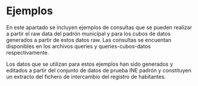 # Ejemplos

En este apartado se incluyen ejemplos de consultas que se pueden realizar a partir el raw data del padrón municipal y para los cubos de datos generados a partir de estos datos raw. Las consultas se encuentan disponibles en los archivos queries y queries-cubos-datos respectivamente.

Los datos que se utilizan para estos ejemplos han sido generados y editados a partir del conjunto de datos de prueba INE padrón y constituyen un extracto del fichero de intercambio del registro de habitantes.
